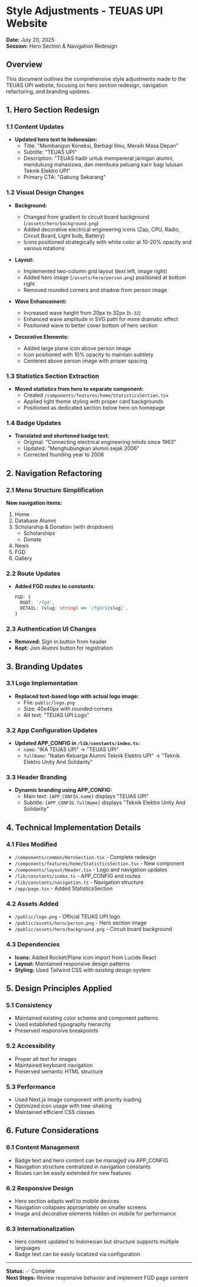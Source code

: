 # Style Adjustments - TEUAS UPI Website

**Date:** July 20, 2025  
**Session:** Hero Section & Navigation Redesign

## Overview

This document outlines the comprehensive style adjustments made to the TEUAS UPI website, focusing on hero section redesign, navigation refactoring, and branding updates.

## 1. Hero Section Redesign

### 1.1 Content Updates

- **Updated hero text to Indonesian:**
  - Title: "Membangun Koneksi, Berbagi Ilmu, Meraih Masa Depan"
  - Subtitle: "TEUAS UPI"
  - Description: "TEUAS hadir untuk mempererat jaringan alumni, mendukung mahasiswa, dan membuka peluang karir bagi lulusan Teknik Elektro UPI"
  - Primary CTA: "Gabung Sekarang"

### 1.2 Visual Design Changes

- **Background:**
  - Changed from gradient to circuit board background (`/assets/hero/background.png`)
  - Added decorative electrical engineering icons (Zap, CPU, Radio, Circuit Board, Light bulb, Battery)
  - Icons positioned strategically with white color at 10-20% opacity and various rotations

- **Layout:**
  - Implemented two-column grid layout (text left, image right)
  - Added hero image (`/assets/hero/person.png`) positioned at bottom right
  - Removed rounded corners and shadow from person image

- **Wave Enhancement:**
  - Increased wave height from 20px to 32px (`h-32`)
  - Enhanced wave amplitude in SVG path for more dramatic effect
  - Positioned wave to better cover bottom of hero section

- **Decorative Elements:**
  - Added large plane icon above person image
  - Icon positioned with 10% opacity to maintain subtlety
  - Centered above person image with proper spacing

### 1.3 Statistics Section Extraction

- **Moved statistics from hero to separate component:**
  - Created `/components/features/home/StatisticsSection.tsx`
  - Applied light theme styling with proper card backgrounds
  - Positioned as dedicated section below hero on homepage

### 1.4 Badge Updates

- **Translated and shortened badge text:**
  - Original: "Connecting electrical engineering minds since 1963"
  - Updated: "Menghubungkan alumni sejak 2006"
  - Corrected founding year to 2006

## 2. Navigation Refactoring

### 2.1 Menu Structure Simplification

**New navigation items:**

1. Home
2. Database Alumni
3. Scholarship & Donation (with dropdown)
   - Scholarships
   - Donate
4. News
5. FGD
6. Gallery

### 2.2 Route Updates

- **Added FGD routes to constants:**
  ```typescript
  FGD: {
    ROOT: '/fgd',
    DETAIL: (slug: string) => `/fgd/${slug}`,
  }
  ```

### 2.3 Authentication UI Changes

- **Removed:** Sign In button from header
- **Kept:** Join Alumni button for registration

## 3. Branding Updates

### 3.1 Logo Implementation

- **Replaced text-based logo with actual logo image:**
  - File: `public/logo.png`
  - Size: 40x40px with rounded corners
  - Alt text: "TEUAS UPI Logo"

### 3.2 App Configuration Updates

- **Updated APP_CONFIG in `/lib/constants/index.ts`:**
  - `name`: "IKA TEUAS UPI" → "TEUAS UPI"
  - `fullName`: "Ikatan Keluarga Alumni Teknik Elektro UPI" → "Teknik Elektro Unity And Solidarity"

### 3.3 Header Branding

- **Dynamic branding using APP_CONFIG:**
  - Main text: `{APP_CONFIG.name}` displays "TEUAS UPI"
  - Subtitle: `{APP_CONFIG.fullName}` displays "Teknik Elektro Unity And Solidarity"

## 4. Technical Implementation Details

### 4.1 Files Modified

- `/components/common/HeroSection.tsx` - Complete redesign
- `/components/features/home/StatisticsSection.tsx` - New component
- `/components/layout/Header.tsx` - Logo and navigation updates
- `/lib/constants/index.ts` - APP_CONFIG and routes
- `/lib/constants/navigation.ts` - Navigation structure
- `/app/page.tsx` - Added StatisticsSection

### 4.2 Assets Added

- `/public/logo.png` - Official TEUAS UPI logo
- `/public/assets/hero/person.png` - Hero section image
- `/public/assets/hero/background.png` - Circuit board background

### 4.3 Dependencies

- **Icons:** Added Rocket/Plane icon import from Lucide React
- **Layout:** Maintained responsive design patterns
- **Styling:** Used Tailwind CSS with existing design system

## 5. Design Principles Applied

### 5.1 Consistency

- Maintained existing color scheme and component patterns
- Used established typography hierarchy
- Preserved responsive breakpoints

### 5.2 Accessibility

- Proper alt text for images
- Maintained keyboard navigation
- Preserved semantic HTML structure

### 5.3 Performance

- Used Next.js Image component with priority loading
- Optimized icon usage with tree-shaking
- Maintained efficient CSS classes

## 6. Future Considerations

### 6.1 Content Management

- Badge text and hero content can be managed via APP_CONFIG
- Navigation structure centralized in navigation constants
- Routes can be easily extended for new features

### 6.2 Responsive Design

- Hero section adapts well to mobile devices
- Navigation collapses appropriately on smaller screens
- Image and decorative elements hidden on mobile for performance

### 6.3 Internationalization

- Hero content updated to Indonesian but structure supports multiple languages
- Badge text can be easily localized via configuration

---

**Status:** ✅ Complete  
**Next Steps:** Review responsive behavior and implement FGD page content
